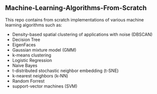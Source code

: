 ## Machine-Learning-Algorithms-From-Scratch

This repo contains from scratch implementations of various machine learning algorithms such as:

* Density-based spatial clustering of applications with noise (DBSCAN)
* Decision Tree
* EigenFaces
* Gaussian mixture model (GMM)
* k-means clustering
* Logistic Regression
* Naive Bayes
* t-distributed stochastic neighbor embedding (t-SNE) 
* k-nearest neighbors (k-NN) 
* Random Forrest
* support-vector machines (SVM)
